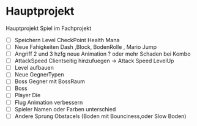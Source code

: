 # Hauptprojekt
Hauptprojekt Spiel im Fachprojekt
- [ ] Speichern Level CheckPoint Health Mana 
- [ ] Neue Fahigkeiten Dash ,Block, BodenRolle , Mario Jump 
- [ ] Angriff 2 und 3 hzfg neue Animation ? oder mehr Schaden bei Kombo
- [ ] AttackSpeed Clientseitig hinzufuegen -> Attack Speed LevelUp
- [ ] Level aufbauen
- [ ] Neue GegnerTypen 
- [ ] Boss Gegner mit BossRaum
- [ ] Boss
- [ ] Player Die 
- [ ] Flug Animation verbessern
- [ ] Spieler Namen oder Farben unterschied
- [ ] Andere Sprung Obstacels (Boden mit Bounciness,oder Slow Boden)
